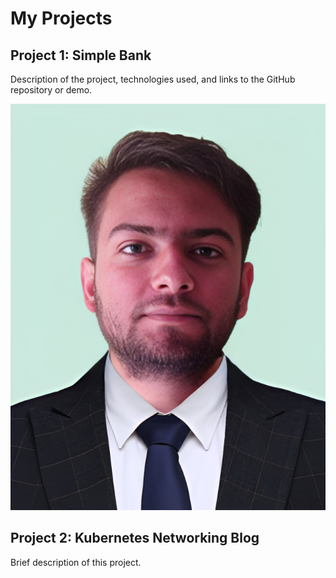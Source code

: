 # My Projects

## Project 1: Simple Bank
Description of the project, technologies used, and links to the GitHub repository or demo.

![Project 1 Image](assets/images/latest.png)

## Project 2: Kubernetes Networking Blog
Brief description of this project.
